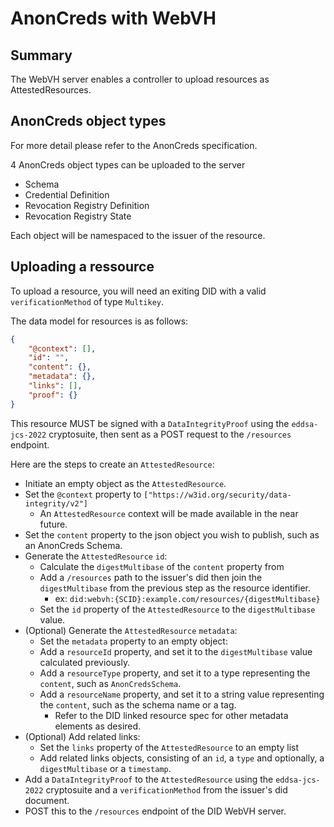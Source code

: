 # AnonCreds with WebVH

## Summary

The WebVH server enables a controller to upload resources as AttestedResources.

## AnonCreds object types

For more detail please refer to the AnonCreds specification.

4 AnonCreds object types can be uploaded to the server

- Schema
- Credential Definition
- Revocation Registry Definition
- Revocation Registry State

Each object will be namespaced to the issuer of the resource.

## Uploading a ressource

To upload a resource, you will need an exiting DID with a valid `verificationMethod` of type `Multikey`.

The data model for resources is as follows:
```json
{
    "@context": [],
    "id": "",
    "content": {},
    "metadata": {},
    "links": [],
    "proof": {}
}
```

This resource MUST be signed with a `DataIntegrityProof` using the `eddsa-jcs-2022` cryptosuite, then sent as a POST request to the `/resources` endpoint.

Here are the steps to create an `AttestedResource`:
- Initiate an empty object as the `AttestedResource`.
- Set the `@context` property to `["https://w3id.org/security/data-integrity/v2"]`
    - An `AttestedResource` context will be made available in the near future.
- Set the `content` property to the json object you wish to publish, such as an AnonCreds Schema.
- Generate the `AttestedResource` `id`:
    - Calculate the `digestMultibase` of the `content` property from 
    - Add a `/resources` path to the issuer's did then join the `digestMultibase` from the previous step as the resource identifier.
        - ex: `did:webvh:{SCID}:example.com/resources/{digestMultibase}`
    - Set the `id` property of the `AttestedResource` to the `digestMultibase` value.
- (Optional) Generate the `AttestedResource` `metadata`:
    - Set the `metadata` property to an empty object:
    - Add a `resourceId` property, and set it to the `digestMultibase` value calculated previously.
    - Add a `resourceType` property, and set it to a type representing the `content`, such as `AnonCredsSchema`.
    - Add a `resourceName` property, and set it to a string value representing the `content`, such as the schema name or a tag.
        - Refer to the DID linked resource spec for other metadata elements as desired.
- (Optional) Add related links:
    - Set the `links` property of the `AttestedResource` to an empty list
    - Add related links objects, consisting of an `id`, a `type` and optionally, a `digestMultibase` or a `timestamp`.
- Add a `DataIntegrityProof` to the `AttestedResource` using the `eddsa-jcs-2022` cryptosuite and a `verificationMethod` from the issuer's did document.
- POST this to the `/resources` endpoint of the DID WebVH server.
